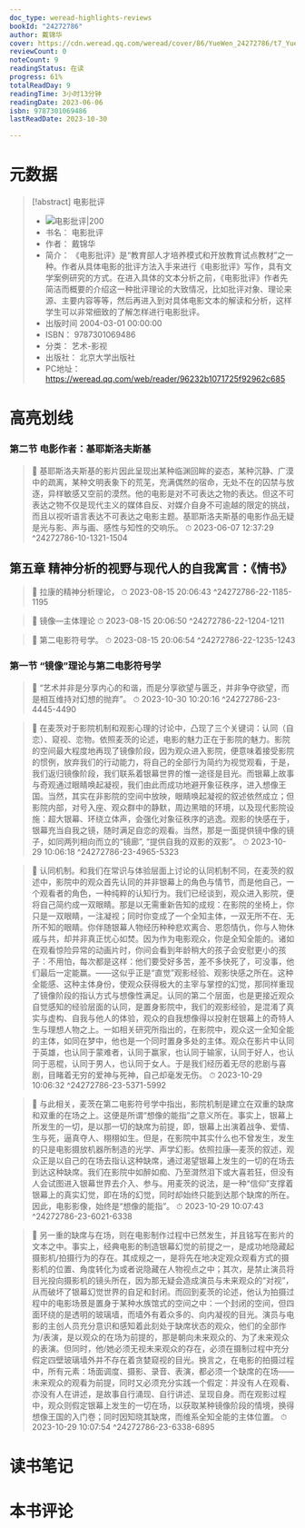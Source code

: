 ```yaml
---
doc_type: weread-highlights-reviews
bookId: "24272786"
author: 戴锦华
cover: https://cdn.weread.qq.com/weread/cover/86/YueWen_24272786/t7_YueWen_24272786.jpg
reviewCount: 0
noteCount: 9
readingStatus: 在读
progress: 61%
totalReadDay: 9
readingTime: 3小时13分钟
readingDate: 2023-06-06
isbn: 9787301069486
lastReadDate: 2023-10-30

---
```

# 元数据
> [!abstract] 电影批评
> - ![ 电影批评|200](https://cdn.weread.qq.com/weread/cover/86/YueWen_24272786/t7_YueWen_24272786.jpg)
> - 书名： 电影批评
> - 作者： 戴锦华
> - 简介： 《电影批评》是“教育部人才培养模式和开放教育试点教材”之一种。作者从具体电影的批评方法入手来进行《电影批评》写作，具有文学案例研究的方式。在进入具体的文本分析之前，《电影批评》作者先简洁而概要的介绍这一种批评理论的大致情况，比如批评对象、理论来源、主要内容等等，然后再进入到对具体电影文本的解读和分析，这样学生可以非常细致的了解怎样进行电影批评。
> - 出版时间 2004-03-01 00:00:00
> - ISBN： 9787301069486
> - 分类： 艺术-影视
> - 出版社： 北京大学出版社
> - PC地址：https://weread.qq.com/web/reader/96232b1071725f92962c685

# 高亮划线

### 第二节 电影作者：基耶斯洛夫斯基

> 📌 基耶斯洛夫斯基的影片因此呈现出某种临渊回眸的姿态，某种沉静、广漠中的疏离，某种文明表象下的荒芜，充满偶然的宿命，无处不在的囚禁与放逐，异样敏感又空前的漠然。他的电影是对不可表达之物的表达。但这不可表达之物不仅是现代主义的媒体自反、对媒介自身不可逾越的限定的挑战，而且以视听语言表达不可表达之电影主题。基耶斯洛夫斯基的电影作品无疑是光与影、声与画、感性与知性的交响乐。 
> ⏱ 2023-06-07 12:37:29 ^24272786-10-1321-1504

## 第五章 精神分析的视野与现代人的自我寓言：《情书》

> 📌 拉康的精神分析理论， 
> ⏱ 2023-08-15 20:06:43 ^24272786-22-1185-1195

> 📌 镜像—主体理论 
> ⏱ 2023-08-15 20:06:50 ^24272786-22-1204-1211

> 📌 第二电影符号学。 
> ⏱ 2023-08-15 20:06:54 ^24272786-22-1235-1243

### 第一节 “镜像”理论与第二电影符号学

> 📌 “艺术并非是分享内心的和谐，而是分享欲望与匮乏，并非争夺欲望，而是相互维持对幻想的抛弃”。 
> ⏱ 2023-10-30 10:20:16 ^24272786-23-4445-4490

> 📌 在麦茨对于影院机制和观影心理的讨论中，凸现了三个关键词：认同（自恋）、窥视、恋物。依照麦茨的论述，电影的魅力正在于影院的魅力。影院的空间最大程度地再现了镜像阶段，因为观众进入影院，便意味着接受影院的惯例，放弃我们的行动能力，将自己的全部行为简约为视觉观看，于是，我们返归镜像阶段，我们联系着银幕世界的惟一途径是目光。而银幕上故事与奇观通过眼睛唤起凝视，我们由此而成功地避开象征秩序，进入想像王国。当然，其实在非影院的空间中放映，眼睛唤起凝视的叙述依然成立；但影院内部，对号入座、观众群中的静默，周边黑暗的环境，以及现代影院设施：超大银幕、环绕立体声，会强化对象征秩序的逃逸。观影的快感在于，银幕充当自我之镜，随时满足自恋的观看。当然，那是一面提供镜中像的镜子，如同两列相向而立的“镜廊”, “提供自我的双影的双影”。 
> ⏱ 2023-10-29 10:06:18 ^24272786-23-4965-5323

> 📌 认同机制。和我们在常识与体验层面上讨论的认同机制不同，在麦茨的叙述中，影院中的观众首先认同的并非银幕上的角色与情节，而是他自己，一个观看者的角色，一种纯粹的认知行为。我们已经谈到，观众进入影院，便将自己简约成一双眼睛。那是以无需重新告知的成规：在影院的坐椅上，你只是一双眼睛，一注凝视；同时你变成了一个全知主体，一双无所不在、无所不知的眼睛。你伴随银幕人物经历种种悲欢离合、恩怨情仇，你与人物休戚与共，却并非真正忧心如焚。因为作为电影观众，你是全知全能的。诸如在观看惊险异常的动画片时，你间会看到年龄稍大的孩子会安慰更小的孩子：不用怕，每次都是这样：他们要受好多苦，差不多快死了，可没事，他们最后一定能赢。——这似乎正是“直觉”观影经验、观影快感之所在。这种全能感、这种主体身份，使观众获得极大的主宰与掌控的幻觉，那同样重现了镜像阶段的指认方式与想像性满足。认同的第二个层面，也是更接近观众自觉感知的经验层面的认同，是置身影院中，我们的观影经验，是混淆了真实与虚构、自我与他人的体验，观众的自我想像得以投射在银幕上的奇特人生与理想人物之上。一如相关研究所指出的，在影院中，观众这一全知全能的主体，如同在梦中，他也是一个同时置身多处的主体。观众在影片中认同于英雄，也认同于蒙难者，认同于赢家，也认同于输家，认同于好人，也认同于恶棍，认同于男人，也认同于女人。于是我们经历着无尽的悲剧与喜剧，目睹着无穷的爱神与死神，自己却毫发无伤。 
> ⏱ 2023-10-29 10:06:32 ^24272786-23-5371-5992

> 📌 与此相关，麦茨在第二电影符号学中指出，影院机制是建立在双重的缺席和双重的在场之上。这便是所谓“想像的能指”之意义所在。事实上，银幕上所发生的一切，是以那一切的缺席为前提，即，银幕上出演着战争、爱情、生与死，逼真夺人、栩栩如生。但是，在影院中其实什么也不曾发生，发生的只是电影摄放机器所制造的光学、声学幻影。依照拉康—麦茨的叙述，观众正是以自己的在场去指认这种缺席，通过渴望银幕上发生的一切的在场去到达这种缺席。我们在影院中如醉如痴、乃至潸然泪下或大喜若狂，但没有人会试图进入银幕世界去介入、参与。用麦茨的说法，是一种“信仰”支撑着银幕上的真实幻觉，即在场的幻觉，同时却始终只能到达那个缺席的所在。因此，电影影像，始终是“想像的能指”。 
> ⏱ 2023-10-29 10:07:43 ^24272786-23-6021-6338

> 📌 另一重的缺席与在场，则在电影制作过程中已然发生，并且铭写在影片的文本之中。事实上，经典电影的制造银幕幻觉的前提之一，是成功地隐藏起摄影机/拍摄行为的存在。其成规之一，是将先在地决定观众观看方式的摄影机的位置、角度转化为或者说隐藏在人物视点之中；其次，是禁止演员将目光投向摄影机的镜头所在，因为那无疑会造成演员与未来观众的“对视”，从而破坏了银幕幻觉世界的自足和封闭。而回到麦茨的论述，他认为拍摄过程中的电影场景是置身于某种水族馆式的空间之中：一个封闭的空间，但四面环绕的是透明的玻璃墙，而墙外有着众多的、向内凝视的目光。演员与电影的主创人员充分意识和感知着此刻处于缺席状态的观众，他们的全部作为/表演，是以观众的在场为前提的，那是朝向未来观众的、为了未来观众的表演。但同时，他/她必须无视未来观众的存在，必须在摄制过程中充分假定四壁玻璃墙外并不存在着贪婪窥视的目光。换言之，在电影的拍摄过程中，所有元素：场面调度、摄影、录音、表演，都必须一个缺席的在场——未来观众的观看为前提，同时又必须充分实践一个假定：并没有人在观看、亦没有人在讲述，是故事自行涌现、自行讲述、呈现自身。而在观影过程中，观众则假定银幕上发生的一切在场，以获取某种镜像阶段的情境，换得想像王国的入门卷；同时因知晓其缺席，而维系全知全能的主体位置。 
> ⏱ 2023-10-29 10:07:54 ^24272786-23-6338-6895

# 读书笔记

# 本书评论
